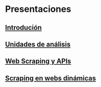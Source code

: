 # Presentaciones

## [Introdución](https://htmlpreview.github.io/?https://github.com/agusnieto77/Sem-UBA/blob/master/presentaciones/Sem-UBA_01.html#/Sem-UBA)

## [Unidades de análisis](https://htmlpreview.github.io/?https://github.com/agusnieto77/Sem-UBA/blob/master/presentaciones/Sem-UBA_02.html#/Sem-UBA)

## [Web Scraping y APIs](https://htmlpreview.github.io/?https://github.com/agusnieto77/Sem-UBA/blob/master/presentaciones/Sem-UBA_03.html#/Sem-UBA)

## [Scraping en webs dinámicas](https://htmlpreview.github.io/?https://github.com/agusnieto77/Sem-UBA/blob/master/presentaciones/Sem-UBA_04.html#/Sem-UBA)

<!--

## [Web Scraping IV](https://htmlpreview.github.io/?https://github.com/agusnieto77/Sem-UBA/blob/master/presentaciones/Sem-UBA_05.html#/Sem-UBA)-->
